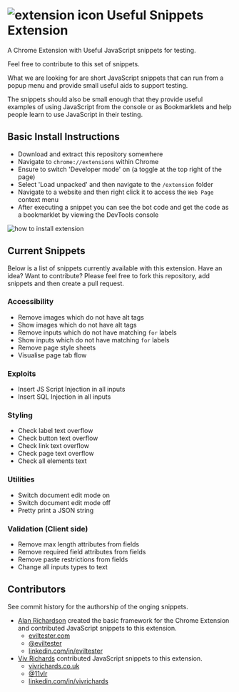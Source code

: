 # ![extension icon](https://github.com/eviltester/usefuljssnippetextension/blob/master/extension/icon48.png) Useful Snippets Extension

A Chrome Extension with Useful JavaScript snippets for testing.

Feel free to contribute to this set of snippets.

What we are looking for are short JavaScript snippets that can run from a popup menu and provide small useful aids to support testing.

The snippets should also be small enough that they provide useful examples of using JavaScript from the console or as Bookmarklets and help people learn to use JavaScript in their testing.

## Basic Install Instructions

- Download and extract this repository somewhere
- Navigate to `chrome://extensions` within Chrome
- Ensure to switch 'Developer mode' on (a toggle at the top right of the page)
- Select 'Load unpacked' and then navigate to the  `/extension` folder
- Navigate to a website and then right click it to access the `Web Page` context menu
- After executing a snippet you can see the bot code and get the code as a bookmarklet by viewing the DevTools console 

![how to install extension](https://github.com/eviltester/usefuljssnippetextension/blob/master/Images/HowToInstall.gif)

## Current Snippets
Below is a list of snippets currently available with this extension. Have an idea? Want to contribute? Please feel free to fork this repository, add snippets and then create a pull request.

### Accessibility
* Remove images which do not have alt tags
* Show images which do not have alt tags
* Remove inputs which do not have matching `for` labels
* Show inputs which do not have matching `for` labels
* Remove page style sheets
* Visualise page tab flow

### Exploits
* Insert JS Script Injection in all inputs
* Insert SQL Injection in all inputs

### Styling
* Check label text overflow
* Check button text overflow
* Check link text overflow
* Check page text overflow
* Check all elements text 

### Utilities
* Switch document edit mode on
* Switch document edit mode off
* Pretty print a JSON string 

### Validation (Client side)
* Remove max length attributes from fields
* Remove required field attributes from fields
* Remove paste restrictions from fields
* Change all inputs types to text

## Contributors

See commit history for the authorship of the onging snippets.

- [Alan Richardson](https://github.com/eviltester) created the basic framework for the Chrome Extension and contributed JavaScript snippets to this extension.
    - [eviltester.com](https://eviltester.com)
    - [@eviltester](https://twitter.com/eviltester)
    - [linkedin.com/in/eviltester](https://www.linkedin.com/in/eviltester)
- [Viv Richards](https://github.com/vivrichards600) contributed JavaScript snippets to this extension.
    - [vivrichards.co.uk](http://vivrichards.co.uk/)
    - [@11vlr](https://twitter.com/11vlr)
    - [linkedin.com/in/vivrichards](https://www.linkedin.com/in/vivrichards)